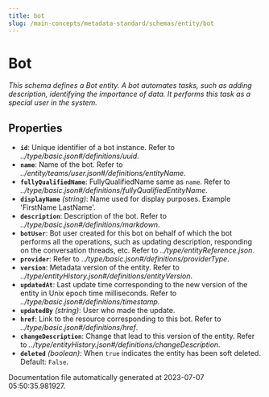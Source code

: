 ```yaml
---
title: bot
slug: /main-concepts/metadata-standard/schemas/entity/bot
---
```


# Bot

*This schema defines a Bot entity. A bot automates tasks, such as adding description, identifying the importance of data. It performs this task as a special user in the system.*

## Properties

- **`id`**: Unique identifier of a bot instance. Refer to *../type/basic.json#/definitions/uuid*.
- **`name`**: Name of the bot. Refer to *../entity/teams/user.json#/definitions/entityName*.
- **`fullyQualifiedName`**: FullyQualifiedName same as `name`. Refer to *../type/basic.json#/definitions/fullyQualifiedEntityName*.
- **`displayName`** *(string)*: Name used for display purposes. Example 'FirstName LastName'.
- **`description`**: Description of the bot. Refer to *../type/basic.json#/definitions/markdown*.
- **`botUser`**: Bot user created for this bot on behalf of which the bot performs all the operations, such as updating description, responding on the conversation threads, etc. Refer to *../type/entityReference.json*.
- **`provider`**: Refer to *../type/basic.json#/definitions/providerType*.
- **`version`**: Metadata version of the entity. Refer to *../type/entityHistory.json#/definitions/entityVersion*.
- **`updatedAt`**: Last update time corresponding to the new version of the entity in Unix epoch time milliseconds. Refer to *../type/basic.json#/definitions/timestamp*.
- **`updatedBy`** *(string)*: User who made the update.
- **`href`**: Link to the resource corresponding to this bot. Refer to *../type/basic.json#/definitions/href*.
- **`changeDescription`**: Change that lead to this version of the entity. Refer to *../type/entityHistory.json#/definitions/changeDescription*.
- **`deleted`** *(boolean)*: When `true` indicates the entity has been soft deleted. Default: `False`.


Documentation file automatically generated at 2023-07-07 05:50:35.981927.
